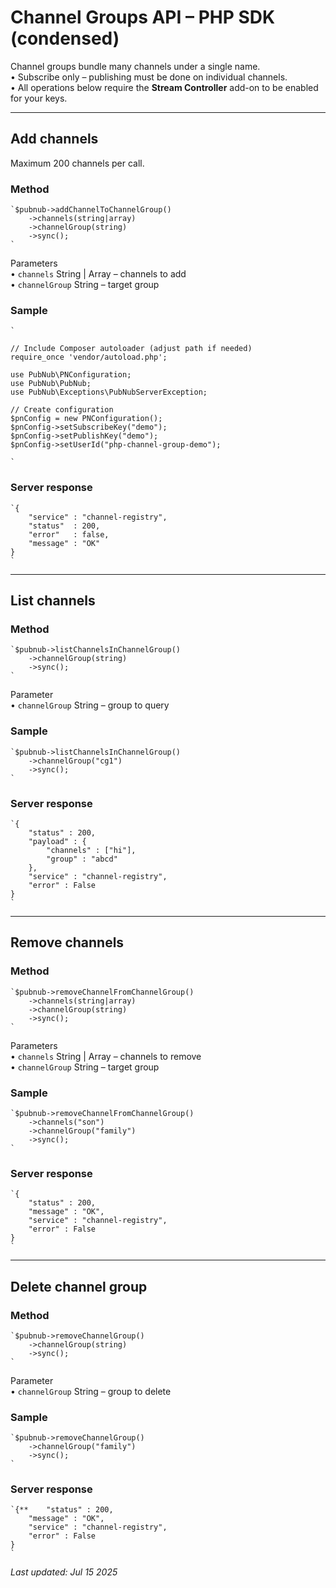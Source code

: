 # Channel Groups API – PHP SDK (condensed)

Channel groups bundle many channels under a single name.  
• Subscribe only – publishing must be done on individual channels.  
• All operations below require the **Stream Controller** add-on to be enabled for your keys.

---

## Add channels

Maximum 200 channels per call.

### Method
```
`$pubnub->addChannelToChannelGroup()  
    ->channels(string|array)  
    ->channelGroup(string)  
    ->sync();  
`
```
Parameters  
• `channels` String | Array – channels to add  
• `channelGroup` String – target group

### Sample
```
`  
  
// Include Composer autoloader (adjust path if needed)  
require_once 'vendor/autoload.php';  
  
use PubNub\PNConfiguration;  
use PubNub\PubNub;  
use PubNub\Exceptions\PubNubServerException;  
  
// Create configuration  
$pnConfig = new PNConfiguration();  
$pnConfig->setSubscribeKey("demo");  
$pnConfig->setPublishKey("demo");  
$pnConfig->setUserId("php-channel-group-demo");  
  
`
```

### Server response
```
`{  
    "service" : "channel-registry",  
    "status"  : 200,  
    "error"   : false,  
    "message" : "OK"  
}  
`
```

---

## List channels

### Method
```
`$pubnub->listChannelsInChannelGroup()  
    ->channelGroup(string)  
    ->sync();  
`
```
Parameter  
• `channelGroup` String – group to query

### Sample
```
`$pubnub->listChannelsInChannelGroup()  
    ->channelGroup("cg1")  
    ->sync();  
`
```

### Server response
```
`{  
    "status" : 200,  
    "payload" : {  
        "channels" : ["hi"],  
        "group" : "abcd"  
    },  
    "service" : "channel-registry",  
    "error" : False  
}  
`
```

---

## Remove channels

### Method
```
`$pubnub->removeChannelFromChannelGroup()  
    ->channels(string|array)  
    ->channelGroup(string)  
    ->sync();  
`
```
Parameters  
• `channels` String | Array – channels to remove  
• `channelGroup` String – target group

### Sample
```
`$pubnub->removeChannelFromChannelGroup()  
    ->channels("son")  
    ->channelGroup("family")  
    ->sync();  
`
```

### Server response
```
`{  
    "status" : 200,  
    "message" : "OK",  
    "service" : "channel-registry",  
    "error" : False  
}  
`
```

---

## Delete channel group

### Method
```
`$pubnub->removeChannelGroup()  
    ->channelGroup(string)  
    ->sync();  
`
```
Parameter  
• `channelGroup` String – group to delete

### Sample
```
`$pubnub->removeChannelGroup()  
    ->channelGroup("family")  
    ->sync();  
`
```

### Server response
```
`{**    "status" : 200,  
    "message" : "OK",  
    "service" : "channel-registry",  
    "error" : False  
}  
`
```

_Last updated: Jul 15 2025_